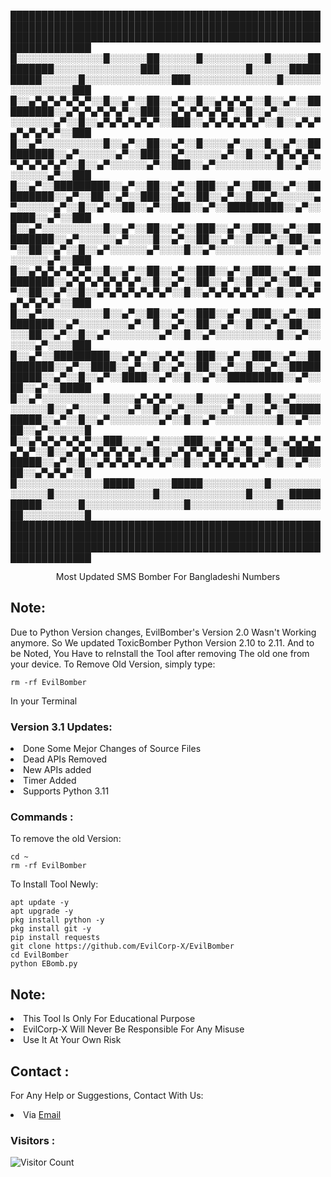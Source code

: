 ███████████████████████████████████████████████████████████████████████████████████████████████████████████████████████████████████████████████████████████████████
█░░░░░░░░░░░░░░█░░░░░░██░░░░░░█░░░░░░░░░░█░░░░░░█████████░░░░░░░░░░░░░░███░░░░░░░░░░░░░░█░░░░░░██████████░░░░░░█░░░░░░░░░░░░░░███░░░░░░░░░░░░░░█░░░░░░░░░░░░░░░░███
█░░▄▀▄▀▄▀▄▀▄▀░░█░░▄▀░░██░░▄▀░░█░░▄▀▄▀▄▀░░█░░▄▀░░█████████░░▄▀▄▀▄▀▄▀▄▀░░███░░▄▀▄▀▄▀▄▀▄▀░░█░░▄▀░░░░░░░░░░░░░░▄▀░░█░░▄▀▄▀▄▀▄▀▄▀░░███░░▄▀▄▀▄▀▄▀▄▀░░█░░▄▀▄▀▄▀▄▀▄▀▄▀░░███
█░░▄▀░░░░░░░░░░█░░▄▀░░██░░▄▀░░█░░░░▄▀░░░░█░░▄▀░░█████████░░▄▀░░░░░░▄▀░░███░░▄▀░░░░░░▄▀░░█░░▄▀▄▀▄▀▄▀▄▀▄▀▄▀▄▀▄▀░░█░░▄▀░░░░░░▄▀░░███░░▄▀░░░░░░░░░░█░░▄▀░░░░░░░░▄▀░░███
█░░▄▀░░█████████░░▄▀░░██░░▄▀░░███░░▄▀░░███░░▄▀░░█████████░░▄▀░░██░░▄▀░░███░░▄▀░░██░░▄▀░░█░░▄▀░░░░░░▄▀░░░░░░▄▀░░█░░▄▀░░██░░▄▀░░███░░▄▀░░█████████░░▄▀░░████░░▄▀░░███
█░░▄▀░░░░░░░░░░█░░▄▀░░██░░▄▀░░███░░▄▀░░███░░▄▀░░█████████░░▄▀░░░░░░▄▀░░░░█░░▄▀░░██░░▄▀░░█░░▄▀░░██░░▄▀░░██░░▄▀░░█░░▄▀░░░░░░▄▀░░░░█░░▄▀░░░░░░░░░░█░░▄▀░░░░░░░░▄▀░░███
█░░▄▀▄▀▄▀▄▀▄▀░░█░░▄▀░░██░░▄▀░░███░░▄▀░░███░░▄▀░░█████████░░▄▀▄▀▄▀▄▀▄▀▄▀░░█░░▄▀░░██░░▄▀░░█░░▄▀░░██░░▄▀░░██░░▄▀░░█░░▄▀▄▀▄▀▄▀▄▀▄▀░░█░░▄▀▄▀▄▀▄▀▄▀░░█░░▄▀▄▀▄▀▄▀▄▀▄▀░░███
█░░▄▀░░░░░░░░░░█░░▄▀░░██░░▄▀░░███░░▄▀░░███░░▄▀░░█████████░░▄▀░░░░░░░░▄▀░░█░░▄▀░░██░░▄▀░░█░░▄▀░░██░░░░░░██░░▄▀░░█░░▄▀░░░░░░░░▄▀░░█░░▄▀░░░░░░░░░░█░░▄▀░░░░░░▄▀░░░░███
█░░▄▀░░█████████░░▄▀▄▀░░▄▀▄▀░░███░░▄▀░░███░░▄▀░░█████████░░▄▀░░████░░▄▀░░█░░▄▀░░██░░▄▀░░█░░▄▀░░██████████░░▄▀░░█░░▄▀░░████░░▄▀░░█░░▄▀░░█████████░░▄▀░░██░░▄▀░░█████
█░░▄▀░░░░░░░░░░█░░░░▄▀▄▀▄▀░░░░█░░░░▄▀░░░░█░░▄▀░░░░░░░░░░█░░▄▀░░░░░░░░▄▀░░█░░▄▀░░░░░░▄▀░░█░░▄▀░░██████████░░▄▀░░█░░▄▀░░░░░░░░▄▀░░█░░▄▀░░░░░░░░░░█░░▄▀░░██░░▄▀░░░░░░█
█░░▄▀▄▀▄▀▄▀▄▀░░███░░░░▄▀░░░░███░░▄▀▄▀▄▀░░█░░▄▀▄▀▄▀▄▀▄▀░░█░░▄▀▄▀▄▀▄▀▄▀▄▀░░█░░▄▀▄▀▄▀▄▀▄▀░░█░░▄▀░░██████████░░▄▀░░█░░▄▀▄▀▄▀▄▀▄▀▄▀░░█░░▄▀▄▀▄▀▄▀▄▀░░█░░▄▀░░██░░▄▀▄▀▄▀░░█
█░░░░░░░░░░░░░░█████░░░░░░█████░░░░░░░░░░█░░░░░░░░░░░░░░█░░░░░░░░░░░░░░░░█░░░░░░░░░░░░░░█░░░░░░██████████░░░░░░█░░░░░░░░░░░░░░░░█░░░░░░░░░░░░░░█░░░░░░██░░░░░░░░░░█
███████████████████████████████████████████████████████████████████████████████████████████████████████████████████████████████████████████████████████████████████
<p align="center">Most Updated SMS Bomber For Bangladeshi Numbers</p>

## Note:
Due to Python Version changes, EvilBomber's Version 2.0 Wasn't Working anymore. So We updated ToxicBomber Python Version 2.10 to 2.11. And to be Noted, You Have to reInstall the Tool after removing The old one from your device. To Remove Old Version, simply type:
``` shell script
rm -rf EvilBomber
```
In your Terminal

### Version 3.1 Updates:
<li>Done Some Mejor Changes of Source Files</li>
<li>Dead APIs Removed</li>
<li>New APIs added</li>
<li>Timer Added</li>
<li>Supports Python 3.11</li>

### Commands :
To remove the old Version:
``` shell script
cd ~
rm -rf EvilBomber
```
To Install Tool Newly:

``` shell script
apt update -y
apt upgrade -y
pkg install python -y
pkg install git -y
pip install requests
git clone https://github.com/EvilCorp-X/EvilBomber
cd EvilBomber
python EBomb.py
```

## Note:
<li>This Tool Is Only For Educational Purpose</li>
<li>EvilCorp-X Will Never Be Responsible For Any Misuse</li>
<li>Use It At Your Own Risk</li>

## Contact :
For Any Help or Suggestions, Contact With Us:
<li> Via <a href="mailto: mr.soul1021@gmail.com">Email</a>


### Visitors :

![Visitor Count](https://profile-counter.glitch.me/EvilCorp-X/count.svg)
